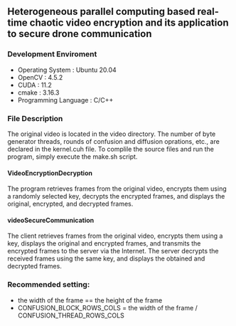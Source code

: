 ## Heterogeneous parallel computing based real-time chaotic video encryption and its application to secure drone communication

### Development Enviroment

* Operating System     : Ubuntu 20.04
* OpenCV               : 4.5.2
* CUDA                 : 11.2
* cmake                : 3.16.3
* Programming Language : C/C++

### File Description

The original video is located in the video directory. The number of byte generator threads, rounds of confusion and diffusion oprations, etc., are declared in the kernel.cuh file. To complile the source files and run the program, simply execute the make.sh script.

#### VideoEncryptionDecryption

The program retrieves frames from the original video, encrypts them using a randomly selected key, decrypts the encrypted frames, and displays the original, encrypted, and decrypted frames.

#### videoSecureCommunication

The client retrieves frames from the original video, encrypts them using a key, displays the original and encrypted frames, and transmits the encrypted frames to the server via the Internet. The server decrypts the received frames using the same key, and displays the obtained and decrypted frames.

### Recommended setting:

* the width of the frame == the height of the frame
* CONFUSION_BLOCK_ROWS_COLS = the width of the frame / CONFUSION_THREAD_ROWS_COLS


